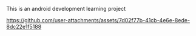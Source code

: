 This is an android development learning project


https://github.com/user-attachments/assets/7d02f77b-41cb-4e6e-8ede-8dc22e1f5188

